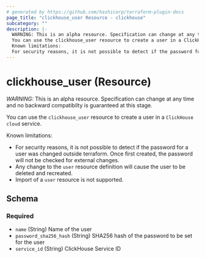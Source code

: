 ```yaml
---
# generated by https://github.com/hashicorp/terraform-plugin-docs
page_title: "clickhouse_user Resource - clickhouse"
subcategory: ""
description: |-
  WARNING: This is an alpha resource. Specification can change at any time and no backward compatibilty is guaranteed at this stage.
  You can use the clickhouse_user resource to create a user in a ClickHouse cloud service.
  Known limitations:
  For security reasons, it is not possible to detect if the password for a user was changed outside terraform. Once first created, the password will not be checked for external changes.Any change to the user resource definition will cause the user to be deleted and recreated.Import of a user resource is not supported.
---
```


# clickhouse_user (Resource)

*WARNING:* This is an alpha resource. Specification can change at any time and no backward compatibilty is guaranteed at this stage.

You can use the `clickhouse_user` resource to create a user in a `ClickHouse cloud` service.

Known limitations:

- For security reasons, it is not possible to detect if the password for a user was changed outside terraform. Once first created, the password will not be checked for external changes.
- Any change to the `user` resource definition will cause the user to be deleted and recreated.
- Import of a `user` resource is not supported.



<!-- schema generated by tfplugindocs -->
## Schema

### Required

- `name` (String) Name of the user
- `password_sha256_hash` (String) SHA256 hash of the password to be set for the user
- `service_id` (String) ClickHouse Service ID
